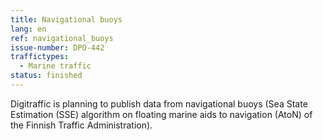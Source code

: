 ```yaml
---
title: Navigational buoys
lang: en
ref: navigational_buoys
issue-number: DPO-442
traffictypes:
  - Marine traffic
status: finished
---
```


Digitraffic is planning to publish data from navigational buoys (Sea State Estimation (SSE) algorithm on floating marine aids to navigation (AtoN) of the Finnish Traffic Administration). 
